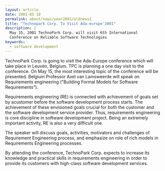 ```yaml
---
layout: article
date: 2001-05-10
permalink: about/news/year2001/oldnews2
title: "Technopark Corp. To Visit Ada-europe'2001"
description: |
  May 15, 2001 TechnoPark Corp. will visit 6th International
  Conference on Reliable Software Technologies
keywords:
  - software development
---
```


TechnoPark Corp. is going to visit the Ada-Europe conference which will take place in Leuven, 
Belgium. TPC is planning a one day visit to the conference. On May 15, the most interesting topic of 
the conference will be presented. Belgium Professor Axel van Lamsweerde will speak on Requirements 
engineering ("Building Formal Models for Software Requirements").

Requirements engineering (RE) is connected with achievement of goals set by acustomer before the 
software development process starts. The achievement of these envisioned goals crucial for both the 
customer and the software development service provider. Thus, requirements engineering is core 
discipline in software development project. Being an extremely important activity, RE is also a very 
difficult one.

The speaker will discuss goals, activities, motivators and challenges of Requirement Engineering 
process, and emphasize on role of rich models in Requirements Engineering processes.

By attending the conference, TechnoPark Corp. expects to increase its knowledge and practical skills 
in requirements engineering in order to provide its customers with high-class software development services.

